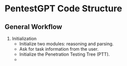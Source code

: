 # PentestGPT Code Structure

## General Workflow
1. Initialization
   - Initialize two modules: reasoning and parsing. 
   - Ask for task information from the user.
   - Initialize the Penetration Testing Tree (PTT).
   - 
